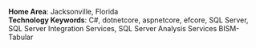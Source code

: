 ---
---

__Home Area__: Jacksonville, Florida   
__Technology Keywords__: C#, dotnetcore, aspnetcore, efcore, SQL Server,
SQL Server Integration Services, SQL Server Analysis Services BISM-Tabular
